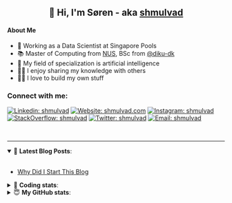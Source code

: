 <h2 align="center">
	👋 Hi, I'm Søren - aka <a href="https://shmulvad.com">shmulvad</a>
</h2>

#### About Me
- 🤖 Working as a Data Scientist at Singapore Pools
- 📚 Master of Computing from [NUS], BSc from [@diku-dk]
- 🧠 My field of specialization is artificial intelligence
- 👨‍🏫 I enjoy sharing my knowledge with others
- 👨‍💻 I love to build my own stuff

### Connect with me:

[![Linkedin: shmulvad](https://img.shields.io/badge/shmulvad-blue?style=flat&logo=Linkedin&logoColor=white)][linkedin]
[![Website: shmulvad.com](https://img.shields.io/badge/shmulvad.com-47CCCC?&style=flat&logo=Google-Chrome&logoColor=white)][website]
[![Instagram: shmulvad](https://img.shields.io/badge/-@shmulvad-purple?style=flat&logo=Instagram&logoColor=white)][instagram]
[![StackOverflow: shmulvad](https://img.shields.io/badge/shmulvad-FE7A16?style=flat&logo=stack-overflow&logoColor=white)][stackOverflow]
[![Twitter: shmulvad](https://img.shields.io/badge/@shmulvad-1ca0f1?style=flat&logo=twitter&logoColor=white)][twitter]
[![Email: shmulvad](https://img.shields.io/badge/shmulvad-D14836?style=flat&logo=gmail&logoColor=white)][mail]

<br />

---

<details open>
 <summary>📕 <b>Latest Blog Posts</b>: </summary>

<br>

<!-- BLOG-POST-LIST:START -->
- [Why Did I Start This Blog](https://shmulvad.com/blog/why-did-start-this-blog)
<!-- BLOG-POST-LIST:END -->

</details>

<!-- --- -->

<details>
 <summary>🤖 <b>Coding stats</b>: </summary>

<br>

NOTE: Doesn't track coding at work or work done in environments such as Jupyter Notebooks.

<!--START_SECTION:waka-->
**I'm a Night 🦉** 

```text
🌞 Morning    102 commits    ██░░░░░░░░░░░░░░░░░░░░░░░   9.82% 
🌆 Daytime    366 commits    ████████░░░░░░░░░░░░░░░░░   35.23% 
🌃 Evening    390 commits    █████████░░░░░░░░░░░░░░░░   37.54% 
🌙 Night      181 commits    ████░░░░░░░░░░░░░░░░░░░░░   17.42%

```


📊 **This Week I Spent My Time On** 

```text
💬 Programming Languages: 
Python                   2 hrs 18 mins       ██████████████░░░░░░░░░░░   56.67% 
HTML                     56 mins             █████░░░░░░░░░░░░░░░░░░░░   23.06% 
Other                    32 mins             ███░░░░░░░░░░░░░░░░░░░░░░   13.22% 
Bash                     16 mins             █░░░░░░░░░░░░░░░░░░░░░░░░   6.78% 
JSON                     0 secs              ░░░░░░░░░░░░░░░░░░░░░░░░░   0.21%

🔥 Editors: 
VS Code                  3 hrs 32 mins       █████████████████████░░░░   86.65% 
Zsh                      32 mins             ███░░░░░░░░░░░░░░░░░░░░░░   13.11% 
Sublime Text             0 secs              ░░░░░░░░░░░░░░░░░░░░░░░░░   0.25%

🐱‍💻 Projects: 
overvaagning-sender      2 hrs 20 mins       ██████████████░░░░░░░░░░░   57.4% 
overvaagning-admin       54 mins             █████░░░░░░░░░░░░░░░░░░░░   22.1% 
django-wedding-website   49 mins             █████░░░░░░░░░░░░░░░░░░░░   20.25% 
Unknown Project          0 secs              ░░░░░░░░░░░░░░░░░░░░░░░░░   0.25%

```


 Last Updated on 04/04/2022 18:49:00 UTC
<!--END_SECTION:waka-->

</details>

<!-- --- -->

<details>
 <summary>😇 <b>My GitHub stats</b>: </summary>

<br>

<img align="left" alt="shmulvad's Github Stats" src="https://github-readme-stats.vercel.app/api?username=shmulvad&show_icons=true&hide_border=true" />

</details>



[website]: https://shmulvad.com
[twitter]: https://twitter.com/shmulvad
[linkedin]: https://linkedin.com/in/shmulvad
[instagram]: https://instagram.com/shmulvad
[stackOverflow]: https://stackoverflow.com/users/9248793/shmulvad
[mail]: mailto:shmulvad@gmail.com
[@diku-dk]: https://github.com/diku-dk
[github]: https://github.com/shmulvad
[NUS]: https://www.nus.edu.sg